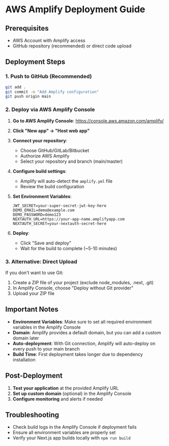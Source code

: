 # AWS Amplify Deployment Guide

## Prerequisites
- AWS Account with Amplify access
- GitHub repository (recommended) or direct code upload

## Deployment Steps

### 1. Push to GitHub (Recommended)
```bash
git add .
git commit -m "Add Amplify configuration"
git push origin main
```

### 2. Deploy via AWS Amplify Console

1. **Go to AWS Amplify Console**: https://console.aws.amazon.com/amplify/
2. **Click "New app" → "Host web app"**
3. **Connect your repository**:
   - Choose GitHub/GitLab/Bitbucket
   - Authorize AWS Amplify
   - Select your repository and branch (main/master)

4. **Configure build settings**:
   - Amplify will auto-detect the `amplify.yml` file
   - Review the build configuration

5. **Set Environment Variables**:
   ```
   JWT_SECRET=your-super-secret-jwt-key-here
   DEMO_EMAIL=demo@example.com
   DEMO_PASSWORD=demo123
   NEXTAUTH_URL=https://your-app-name.amplifyapp.com
   NEXTAUTH_SECRET=your-nextauth-secret-here
   ```

6. **Deploy**:
   - Click "Save and deploy"
   - Wait for the build to complete (~5-10 minutes)

### 3. Alternative: Direct Upload
If you don't want to use Git:
1. Create a ZIP file of your project (exclude node_modules, .next, .git)
2. In Amplify Console, choose "Deploy without Git provider"
3. Upload your ZIP file

## Important Notes

- **Environment Variables**: Make sure to set all required environment variables in the Amplify Console
- **Domain**: Amplify provides a default domain, but you can add a custom domain later
- **Auto-deployment**: With Git connection, Amplify will auto-deploy on every push to your main branch
- **Build Time**: First deployment takes longer due to dependency installation

## Post-Deployment

1. **Test your application** at the provided Amplify URL
2. **Set up custom domain** (optional) in the Amplify Console
3. **Configure monitoring** and alerts if needed

## Troubleshooting

- Check build logs in the Amplify Console if deployment fails
- Ensure all environment variables are properly set
- Verify your Next.js app builds locally with `npm run build`
